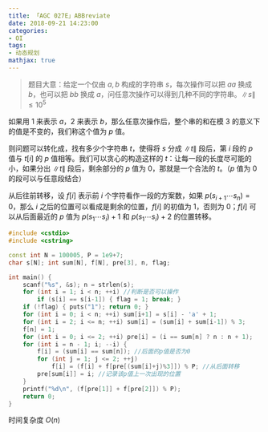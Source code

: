 ```yaml
---
title: 「AGC 027E」ABBreviate
date: 2018-09-21 14:23:00
categories:
- OI
tags:
- 动态规划
mathjax: true
---
```


> 题目大意：给定一个仅由 $a,b$ 构成的字符串 $s$，每次操作可以把 $aa$ 换成 $b$，也可以把 $bb$ 换成 $a$，问任意次操作可以得到几种不同的字符串。$\|s\| \leq 10^5$

如果用 $1$ 来表示 $a$，$2$ 来表示 $b$，那么任意次操作后，整个串的和在模 $3$ 的意义下的值是不变的，我们称这个值为 $p$ 值。

则问题可以转化成，找有多少个字符串 $t$，使得将 $s$ 分成 $\|t\|$ 段后，第 $i$ 段的 $p$ 值与 $t[i]$ 的 $p$ 值相等。我们可以贪心的构造这样的 $t$：让每一段的长度尽可能的小，如果分出 $\|t\|$ 段后，剩余部分的 $p$ 值为 $0$，那就是一个合法的 $t$。（$p$ 值为 $0$ 的段可以与任意段结合）

从后往前转移，设 $f[i]$ 表示前 $i$ 个字符看作一段的方案数，如果 $p(s_{i+1} \cdots s_n)=0$，那么 $i$ 之后的位置可以看成是剩余的位置，$f[i]$ 的初值为 $1$，否则为 $0$；$f[i]$ 可以从后面最近的 $p$ 值为 $p(s_1 \cdots s_i) + 1$ 和 $p(s_1 \cdots s_i) + 2$ 的位置转移。

```c++
#include <cstdio>
#include <cstring>

const int N = 100005, P = 1e9+7;
char s[N]; int sum[N], f[N], pre[3], n, flag;

int main() {
	scanf("%s", &s); n = strlen(s);
	for (int i = 1; i < n; ++i) //判断是否可以操作
		if (s[i] == s[i-1]) { flag = 1; break; }
	if (!flag) { puts("1"); return 0; }
	for (int i = 0; i < n; ++i) sum[i+1] = s[i] - 'a' + 1;
	for (int i = 2; i <= n; ++i) sum[i] = (sum[i] + sum[i-1]) % 3;
	f[n] = 1;
	for (int i = 0; i <= 2; ++i) pre[i] = (i == sum[n] ? n : n + 1);
	for (int i = n - 1; i; --i) {
		f[i] = (sum[i] == sum[n]); //后面的p值是否为0
		for (int j = 1; j <= 2; ++j)
			f[i] = (f[i] + f[pre[(sum[i]+j)%3]]) % P; //从后面转移
		pre[sum[i]] = i; //记录该p值上一次出现的位置
	}
	printf("%d\n", (f[pre[1]] + f[pre[2]]) % P);
	return 0;
}
```

时间复杂度 $O(n)$
